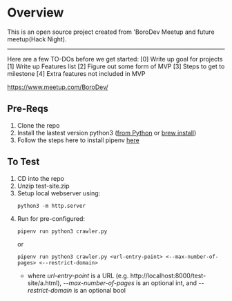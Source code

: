 # Overview

This is an open source project created from 'BoroDev Meetup and future meetup(Hack Night).

***

Here are a few TO-DOs before we get started:
[0] Write up goal for projects
[1] Write up Features list
[2] Figure out some form of MVP
[3] Steps to get to milestone
[4] Extra features not included in MVP



https://www.meetup.com/BoroDev/

## Pre-Reqs

1. Clone the repo
2. Install the lastest version python3 ([from Python](https://www.python.org/downloads/release/python-370/) or [brew install](https://docs.python-guide.org/starting/install3/osx/))
3. Follow the steps here to install pipenv [here](https://docs.python-guide.org/dev/virtualenvs/)

## To Test

1. CD into the repo
2. Unzip test-site.zip
3. Setup local webserver using: <pre>`python3 -m http.server`</pre>
4. Run for pre-configured: <pre>`pipenv run python3 crawler.py`</pre> or <pre>`pipenv run python3 crawler.py <url-entry-point> <--max-number-of-pages> <--restrict-domain>`</pre>
   * where *url-entry-point* is a URL (e.g. http://localhost:8000/test-site/a.html), *--max-number-of-pages* is an optional int, and *--restrict-domain* is an optional bool